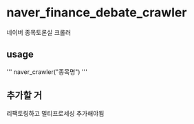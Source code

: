 # naver_finance_debate_crawler

네이버 종목토론실 크롤러

## usage

'''
naver_crawler("종목명")
'''

## 추가할 거

리팩토링하고 멀티프로세싱 추가해야됨
